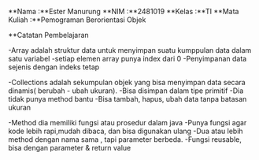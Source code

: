 **Nama          :**Ester Manurung 
**NIM           :**2481019 
**Kelas         :**TI 
**Mata Kuliah   :**Pemograman Berorientasi Objek

**Catatan Pembelajaran

-Array adalah struktur data untuk menyimpan suatu kumppulan data
dalam satu variabel
-setiap elemen array punya index dari 0
-Penyimpanan data sejenis dengan indeks tetap

-Collections adalah sekumpulan objek yang bisa menyimpan data secara
dinamis( berubah - ubah ukuran).
-Bisa disimpan dalam tipe primitif
-Dia tidak punya method bantu
-Bisa tambah, hapus, ubah data tanpa batasan ukuran

-Method dia memiliki fungsi atau prosedur dalam java
-Punya fungsi agar kode lebih rapi,mudah dibaca, dan bisa digunakan
ulang
-Dua atau lebih method dengan nama sama , tapi parameter berbeda.
-Fungsi reusable, bisa dengan parameter & return value